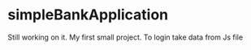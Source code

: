 # simpleBankApplication
Still working on it. My first small project.
To login take data from Js file

